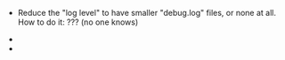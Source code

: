 * Reduce the "log level" to have smaller "debug.log" files, or none at all.
How to do it: ??? (no one knows)

*

*